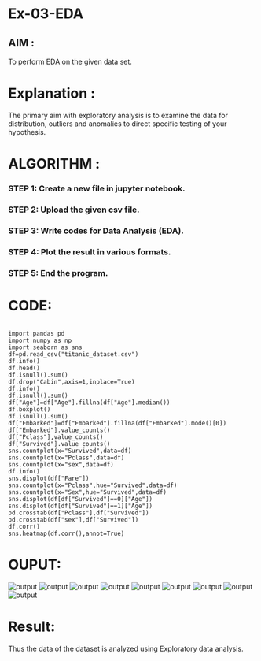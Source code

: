 # Ex-03-EDA

## AIM :
To perform EDA on the given data set. 

# Explanation :
The primary aim with exploratory analysis is to examine the data for distribution, outliers and 
anomalies to direct specific testing of your hypothesis.
 

# ALGORITHM :

### STEP 1: Create a new file in jupyter notebook.

### STEP 2: Upload the given csv file.

### STEP 3: Write codes for Data Analysis (EDA).

### STEP 4: Plot the result in various formats.

### STEP 5: End the program.


# CODE:
~~~

import pandas pd
import numpy as np
import seaborn as sns
df=pd.read_csv("titanic_dataset.csv")
df.info()
df.head()
df.isnull().sum()
df.drop("Cabin",axis=1,inplace=True)
df.info()
df.isnull().sum()
df["Age"]=df["Age"].fillna(df["Age"].median())
df.boxplot()
df.isnull().sum()
df["Embarked"]=df["Embarked"].fillna(df["Embarked"].mode()[0])
df["Embarked"].value_counts()
df["Pclass"],value_counts()
df["Survived"].value_counts()
sns.countplot(x="Survived",data=df)
sns.countplot(x="Pclass",data=df)
sns.countplot(x="sex",data=df)
df.info()
sns.displot(df["Fare"])
sns.countplot(x="Pclass",hue="Survived",data=df)
sns.countplot(x="Sex",hue="Survived",data=df)
sns.displot(df[df["Survived"]==0]["Age"])
sns.displot(df[df["Survived"]==1]["Age"])
pd.crosstab(df["Pclass"],df["Survived"])
pd.crosstab(df["sex"],df["Survived"])
df.corr()
sns.heatmap(df.corr(),annot=True)

~~~
# OUPUT:
![output](scr1.png)
![output](scr2.png)
![output](scr3.png)
![output](scr4.png)
![output](scr5.png)
![output](scr6.png)
![output](scr7.png)
![output](scr8.png)
![output](scr9.png)

# Result:
Thus the data of the dataset is analyzed using Exploratory data analysis.

